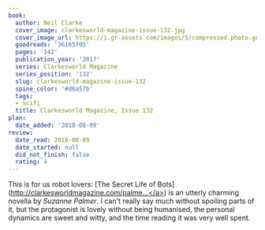 ```yaml
---
book:
  author: Neil Clarke
  cover_image: clarkesworld-magazine-issue-132.jpg
  cover_image_url: https://i.gr-assets.com/images/S/compressed.photo.goodreads.com/books/1504312246l/36165705._SX98_.jpg
  goodreads: '36165705'
  pages: '142'
  publication_year: '2017'
  series: Clarkesworld Magazine
  series_position: '132'
  slug: clarkesworld-magazine-issue-132
  spine_color: '#d6a57b'
  tags:
  - scifi
  title: Clarkesworld Magazine, Issue 132
plan:
  date_added: '2018-08-09'
review:
  date_read: 2018-08-09
  date_started: null
  did_not_finish: false
  rating: 4
---
```


This is for us robot lovers: [The Secret Life of Bots](<a target="_blank" href="http://clarkesworldmagazine.com/palmer_09_17/" rel="nofollow">http://clarkesworldmagazine.com/palme...</a>) is an utterly charming novella by *Suzanne Palmer*. I can't really say much without spoiling parts of it, but the protagonist is lovely without being humanised, the personal dynamics are sweet and witty, and the time reading it was very well spent.
